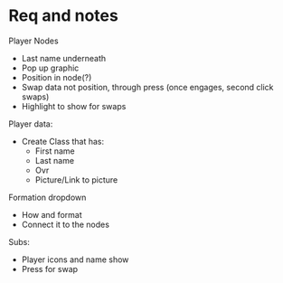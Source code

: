 # Req and notes

Player Nodes
- Last name underneath
- Pop up graphic
- Position in node(?)
- Swap data not position, through press (once engages, second click swaps)
- Highlight to show for swaps

Player data:
- Create Class that has:
    - First name
    - Last name
    - Ovr
    - Picture/Link to picture

Formation dropdown
- How and format
- Connect it to the nodes

Subs:
- Player icons and name show
- Press for swap
